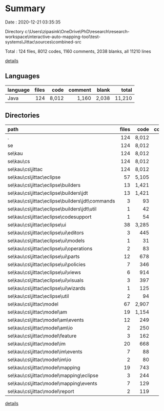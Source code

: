 # Summary

Date : 2020-12-21 03:35:35

Directory c:\Users\zipasink\OneDrive\PhD\research\research-workspace\interactive-auto-mapping-tool\test-systems\Jittac\sources\combined-src

Total : 124 files,  8012 codes, 1160 comments, 2038 blanks, all 11210 lines

[details](details.md)

## Languages
| language | files | code | comment | blank | total |
| :--- | ---: | ---: | ---: | ---: | ---: |
| Java | 124 | 8,012 | 1,160 | 2,038 | 11,210 |

## Directories
| path | files | code | comment | blank | total |
| :--- | ---: | ---: | ---: | ---: | ---: |
| . | 124 | 8,012 | 1,160 | 2,038 | 11,210 |
| se | 124 | 8,012 | 1,160 | 2,038 | 11,210 |
| se\kau | 124 | 8,012 | 1,160 | 2,038 | 11,210 |
| se\kau\cs | 124 | 8,012 | 1,160 | 2,038 | 11,210 |
| se\kau\cs\jittac | 124 | 8,012 | 1,160 | 2,038 | 11,210 |
| se\kau\cs\jittac\eclipse | 57 | 5,105 | 461 | 1,232 | 6,798 |
| se\kau\cs\jittac\eclipse\builders | 13 | 1,421 | 171 | 337 | 1,929 |
| se\kau\cs\jittac\eclipse\builders\jdt | 13 | 1,421 | 171 | 337 | 1,929 |
| se\kau\cs\jittac\eclipse\builders\jdt\commands | 3 | 93 | 17 | 32 | 142 |
| se\kau\cs\jittac\eclipse\builders\jdt\util | 1 | 42 | 24 | 12 | 78 |
| se\kau\cs\jittac\eclipse\codesupport | 1 | 54 | 0 | 12 | 66 |
| se\kau\cs\jittac\eclipse\ui | 38 | 3,285 | 243 | 809 | 4,337 |
| se\kau\cs\jittac\eclipse\ui\editors | 3 | 445 | 29 | 103 | 577 |
| se\kau\cs\jittac\eclipse\ui\models | 1 | 31 | 0 | 11 | 42 |
| se\kau\cs\jittac\eclipse\ui\operations | 2 | 83 | 0 | 23 | 106 |
| se\kau\cs\jittac\eclipse\ui\parts | 12 | 678 | 43 | 172 | 893 |
| se\kau\cs\jittac\eclipse\ui\policies | 7 | 346 | 32 | 99 | 477 |
| se\kau\cs\jittac\eclipse\ui\views | 6 | 914 | 27 | 162 | 1,103 |
| se\kau\cs\jittac\eclipse\ui\visuals | 3 | 397 | 30 | 124 | 551 |
| se\kau\cs\jittac\eclipse\ui\wizards | 1 | 125 | 19 | 22 | 166 |
| se\kau\cs\jittac\eclipse\util | 2 | 94 | 6 | 24 | 124 |
| se\kau\cs\jittac\model | 67 | 2,907 | 699 | 806 | 4,412 |
| se\kau\cs\jittac\model\am | 19 | 1,154 | 279 | 294 | 1,727 |
| se\kau\cs\jittac\model\am\events | 12 | 249 | 11 | 100 | 360 |
| se\kau\cs\jittac\model\am\io | 2 | 250 | 33 | 57 | 340 |
| se\kau\cs\jittac\model\feature | 3 | 162 | 0 | 46 | 208 |
| se\kau\cs\jittac\model\im | 20 | 668 | 169 | 208 | 1,045 |
| se\kau\cs\jittac\model\im\events | 7 | 88 | 29 | 45 | 162 |
| se\kau\cs\jittac\model\im\io | 2 | 80 | 9 | 23 | 112 |
| se\kau\cs\jittac\model\mapping | 19 | 743 | 244 | 201 | 1,188 |
| se\kau\cs\jittac\model\mapping\eclipse | 3 | 244 | 3 | 57 | 304 |
| se\kau\cs\jittac\model\mapping\events | 7 | 129 | 35 | 52 | 216 |
| se\kau\cs\jittac\model\report | 2 | 119 | 3 | 26 | 148 |

[details](details.md)